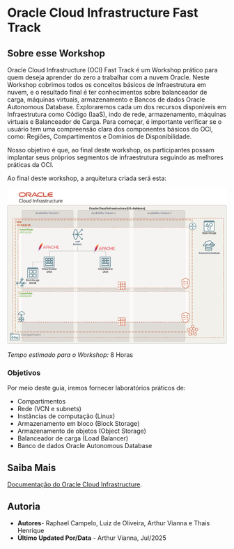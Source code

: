 # Oracle Cloud Infrastructure Fast Track

## Sobre esse Workshop

Oracle Cloud Infrastructure (OCI) Fast Track é um Workshop prático para quem deseja aprender do zero a trabalhar com a nuvem Oracle. Neste Workshop cobrimos todos os conceitos básicos de Infraestrutura em nuvem, e o resultado final é ter conhecimentos sobre balanceador de carga, máquinas virtuais, armazenamento e Bancos de dados Oracle Autonomous Database.
Exploraremos cada um dos recursos disponíveis em Infraestrutura como Código (IaaS), indo de rede, armazenamento, máquinas virtuais e Balanceador de Carga. Para começar, é importante verificar se o usuário tem uma compreensão clara dos componentes básicos do OCI, como: Regiões, Compartimentos e Domínios de Disponibilidade.

Nosso objetivo é que, ao final deste workshop, os participantes possam implantar seus próprios segmentos de infraestrutura seguindo as melhores práticas da OCI.

Ao final deste workshop, a arquitetura criada será esta:

![arquitetura que será construída](./images/ft-architecture-gb.png)

*Tempo estimado para o Workshop:* 8 Horas

### Objetivos

Por meio deste guia, iremos fornecer laboratórios práticos de:

- Compartimentos
- Rede (VCN e subnets)
- Instâncias de computação (Linux)
- Armazenamento em bloco (Block Storage)
- Armazenamento de objetos (Object Storage)
- Balanceador de carga (Load Balancer)
- Banco de dados Oracle Autonomous Database

## Saiba Mais

[Documentação do Oracle Cloud Infrastructure](https://docs.oracle.com/pt-br/iaas/Content/home.htm).

## Autoria

- **Autores**- Raphael Campelo, Luiz de Oliveira, Arthur Vianna e Thais Henrique
- **Último Updated Por/Data** - Arthur Vianna, Jul/2025
